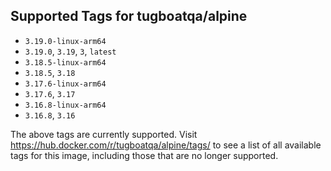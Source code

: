 ## Supported Tags for tugboatqa/alpine

* `3.19.0-linux-arm64`
* `3.19.0`, `3.19`, `3`, `latest`
* `3.18.5-linux-arm64`
* `3.18.5`, `3.18`
* `3.17.6-linux-arm64`
* `3.17.6`, `3.17`
* `3.16.8-linux-arm64`
* `3.16.8`, `3.16`

The above tags are currently supported. Visit https://hub.docker.com/r/tugboatqa/alpine/tags/ to see a list of all available tags for this image, including those that are no longer supported.
